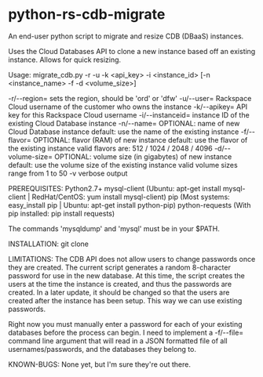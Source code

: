 python-rs-cdb-migrate
=====================

An end-user python script to migrate and resize CDB (DBaaS) instances.

Uses the Cloud Databases API to clone a new instance based off an existing instance. Allows for quick resizing.

Usage: migrate_cdb.py -r <region> -u <username> -k <api_key> -i <instance_id> [-n <instance_name> -f <flavor> -d <volume_size>]

  -r/--region=       sets the region, should be 'ord' or 'dfw'
  -u/--user=         Rackspace Cloud username of the customer who owns the instance
  -k/--apikey=       API key for this Rackspace Cloud username
  -i/--instanceid=   instance ID of the existing Cloud Database instance
  -n/--name=         OPTIONAL: name of new Cloud Database instance
                        default: use the name of the existing instance
  -f/--flavor=       OPTIONAL: flavor (RAM) of new instance
                        default: use the flavor of the existing instance
                        valid flavors are: 512 / 1024 / 2048 / 4096
  -d/--volume-size=  OPTIONAL: volume size (in gigabytes) of new instance
                        default: use the volume size of the existing instance
                        valid volume sizes range from 1 to 50
  -v                 verbose output

PREREQUISITES:
Python2.7+
mysql-client (Ubuntu: apt-get install mysql-client | RedHat/CentOS: yum install mysql-client)
pip (Most systems: easy_install pip | Ubuntu: apt-get install python-pip)
python-requests (With pip installed: pip install requests)

The commands 'mysqldump' and 'mysql' must be in your $PATH.

INSTALLATION:
git clone

LIMITATIONS:
The CDB API does not allow users to change passwords once they are created. The current script generates a
random 8-character password for use in the new database. At this time, the script creates the users at the time
the instance is created, and thus the passwords are created. In a later update, it should be changed so that the
users are created after the instance has been setup. This way we can use existing passwords.

Right now you must manually enter a password for each of your existing databases before the process can begin.
I need to implement a -f/--file= command line argument that will read in a JSON formatted file of all usernames/passwords,
and the databases they belong to.

KNOWN-BUGS:
None yet, but I'm sure they're out there.